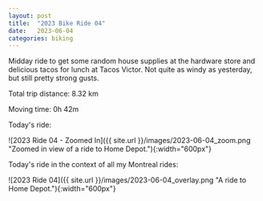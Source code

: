 ```yaml
---
layout: post
title:  "2023 Bike Ride 04"
date:   2023-06-04
categories: biking
---
```


Midday ride to get some random house supplies at the hardware store and delicious tacos for lunch at Tacos Victor. Not quite as windy as yesterday, but still pretty strong gusts.

Total trip distance: 8.32 km

Moving time: 0h 42m

Today's ride:

![2023 Ride 04 - Zoomed In]({{ site.url }}/images/2023-06-04_zoom.png "Zoomed in view of a ride to Home Depot."){:width="600px"}

Today's ride in the context of all my Montreal rides:

![2023 Ride 04]({{ site.url }}/images/2023-06-04_overlay.png "A ride to Home Depot."){:width="600px"}
